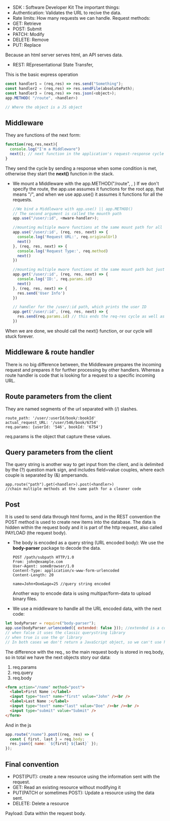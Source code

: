- SDK : Software Developer Kit
  The important things:
- Authentication: Validates the URL to recive the data.
- Rate limits: How many requests we can handle.
  Request methods:
- GET: Retrieve
- POST: Submit
- PATCH: Modify
- DELETE: Remove
- PUT: Replace

Because an html server serves html, an API serves data.

- REST: REpresentational State Transfer,

This is the basic express operation

```js
const handler1 = (req,res) => res.send("Something");
const handler2 = (req,res) => res.sendFile(absolutePath);
const handler3 = (req,res) => res.json(<object>);
app.METHOD( "/route", <handler>)

// Where the object is a JS object

```

## Middleware

They are functions of the next form:

```js
function(req,res,next){
  console.log("I'm a Middleware")
  next(); // next function in the application's request-response cycle when a condition is not met
}
```

They send the cycle by sending a response when some condition is met, otherwise
they start the **next()** function in the stack.

- We mount a Middleware with the app.METHOD("/route", , <mware-function>)
  If we don't specify the route, the app.use assumes it functions for the root
  app, that means "/", and when we use app.use() it assumes it functions for
  all the requests.

  ```js
  //We bind a Middleware with app.use() || app.METHOD()
  // The second argument is called the mounth path
  app.use("/user/:id", <mware-handler>);

  //mounting multiple mware functions at the same mount path for all kind of request
  app.use('/user/:id', (req, res, next) => {
    console.log('Request URL:', req.originalUrl)
    next()
  }, (req, res, next) => {
    console.log('Request Type:', req.method)
    next()
  })

  //mounting multiple mware functions at the same mount path but just for get requests
  app.get('/user/:id', (req, res, next) => {
    console.log('ID:', req.params.id)
    next()
  }, (req, res, next) => {
    res.send('User Info')
  })

  // handler for the /user/:id path, which prints the user ID
  app.get('/user/:id', (req, res, next) => {
    res.send(req.params.id) // this ends the req-res cycle as well as next()
  })

  ```

When we are done, we should call the next() function, or our cycle will
stuck forever.

## Middleware & route handler

There is no big difference between, the Middleware prepares the incoming
request and prepares it for further processing by other handlers.
Whereas a route handler is code that is looking for a
request to a specific incoming URL.

## Route parameters from the client

They are named segments of the url separated with (/) slashes.

```
route_path: '/user/:userId/book/:bookId'
actual_request_URL: '/user/546/book/6754'
req.params: {userId: '546', bookId: '6754'}
```

req.params is the object that capture these values.

## Query parameters from the client

The query string is another way to get input from the client, and is
delimited by the (?) question mark sign, and includes field=value couples, where
each couple is separated by (&) ampersands.

```
app.route("path").get(<handler>).post(<handler>)
//chain multiple methods at the same path for a cleaner code
```

## Post

It is used to send data through html forms, and in the REST convention the POST method
is used to create new items into the database. The data is hidden within the request body
and it is part of the http request, also called PAYLOAD (the request body).

- The body is encoded as a query string (URL encoded body): We use the **body-parser** package
  to decode the data.

  ```
  POST /path/subpath HTTP/1.0
  From: john@example.com
  User-Agent: someBrowser/1.0
  Content-Type: application/x-www-form-urlencoded
  Content-Length: 20

  name=John+Doe&age=25 //query string encoded
  ```

  Another way to encode data is using multipar/form-data to upload binary files.

- We use a middleware to handle all the URL encoded data, with the next code:

```js
let bodyParser = require("body-parser");
app.use(bodyParser.urlencoded({ extended: false })); //extended is a configuration that tells the body parser which parsin needs to be used
// when false it uses the classic querystring library
// when true is use the qr library
// In both cases we don't return a JavaScript object, so we can't use hasOwnProperty and toString
```

The difference with the req., so the main request body is stored in
req.body, so in total we have the next objects story our data:

1. req.params
2. req.query
3. req.body

```html
<form action="/name" method="post">
  <label>First Name :</label>
  <input type="text" name="first" value="John" /><br />
  <label>Last Name :</label>
  <input type="text" name="last" value="Doe" /><br /><br />
  <input type="submit" value="Submit" />
</form>
```

And in the js

```js
app.route("/name").post((req, res) => {
  const { first, last } = req.body;
  res.json({ name: `${first} ${last}` });
});
```

## Final convention

- POST(PUT): create a new resource using the information sent with the request.
- GET: Read an existing resource without modifying it
- PUT(PATCH or sometimes POST): Update a resource using the data sent.
- DELETE: Delete a resource

Payload: Data within the request body.





